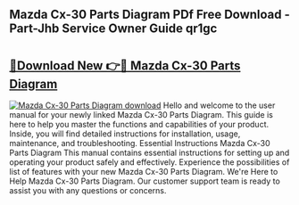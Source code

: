 ## Mazda Cx-30 Parts Diagram PDf Free Download - Part-Jhb Service Owner Guide qr1gc

# <h2><a href="http://dfumj2.blite.top/?on=Mazda+Cx-30+Parts+Diagram">🔗Download New 👉🔴 Mazda Cx-30 Parts Diagram</a></h2>

[![Mazda Cx-30 Parts Diagram download](https://i.imgur.com/lujVjoI.png)](http://dfumj2.blite.top/?on=Mazda+Cx-30+Parts+Diagram)
Hello and welcome to the user manual for your newly linked Mazda Cx-30 Parts Diagram. This guide is here to help you master the functions and capabilities of your product. Inside, you will find detailed instructions for installation, usage, maintenance, and troubleshooting. Essential Instructions Mazda Cx-30 Parts Diagram This manual contains essential instructions for setting up and operating your product safely and effectively. Experience the possibilities of list of features with your new Mazda Cx-30 Parts Diagram. We're Here to Help Mazda Cx-30 Parts Diagram. Our customer support team is ready to assist you with any questions or concerns.

